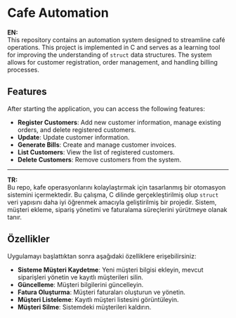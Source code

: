# Cafe Automation

**EN:**  
This repository contains an automation system designed to streamline café operations. This project is implemented in C and serves as a learning tool for improving the understanding of `struct` data structures. The system allows for customer registration, order management, and handling billing processes.

## Features

After starting the application, you can access the following features:

- **Register Customers**: Add new customer information, manage existing orders, and delete registered customers.
- **Update**: Update customer information.
- **Generate Bills**: Create and manage customer invoices.
- **List Customers**: View the list of registered customers.
- **Delete Customers**: Remove customers from the system.

---

**TR:**  
Bu repo, kafe operasyonlarını kolaylaştırmak için tasarlanmış bir otomasyon sistemini içermektedir. Bu çalışma, C dilinde gerçekleştirilmiş olup `struct` veri yapısını daha iyi öğrenmek amacıyla geliştirilmiş bir projedir. Sistem, müşteri ekleme, sipariş yönetimi ve faturalama süreçlerini yürütmeye olanak tanır.

## Özellikler

Uygulamayı başlattıktan sonra aşağıdaki özelliklere erişebilirsiniz:

- **Sisteme Müşteri Kaydetme**: Yeni müşteri bilgisi ekleyin, mevcut siparişleri yönetin ve kayıtlı müşterileri silin.
- **Güncelleme**: Müşteri bilgilerini güncelleyin.
- **Fatura Oluşturma**: Müşteri faturaları oluşturun ve yönetin.
- **Müşteri Listeleme**: Kayıtlı müşteri listesini görüntüleyin.
- **Müşteri Silme**: Sistemdeki müşterileri kaldırın.
